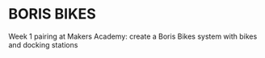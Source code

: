 # BORIS BIKES

Week 1 pairing at Makers Academy: create a Boris Bikes system with bikes and docking stations
